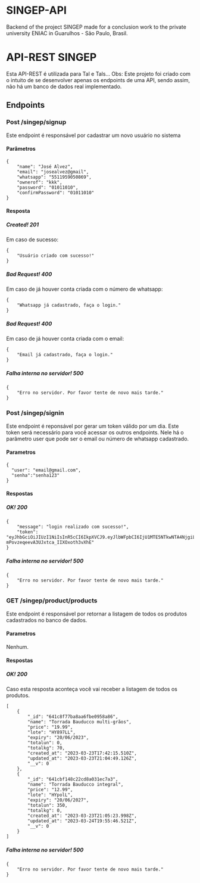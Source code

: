 # SINGEP-API
Backend of the project SINGEP made for a conclusion work to the private university ENIAC in Guarulhos - São Paulo, Brasil.
 
# API-REST SINGEP
Esta API-REST é utilizada para Tal e Tals...
Obs: Este projeto foi criado com o intuito de se desenvolver apenas os endpoints de uma API, sendo assim, não há um banco de dados real implementado.
## Endpoints

### Post /singep/signup
Este endpoint é responsável por cadastrar um novo usuário no sistema
#### Parâmetros

```
{
    "name": "José Alvez",
    "email": "josealvez@gmail",
    "whatsapp": "5511959050869",
    "ownerof": "kkk",
    "password": "01011010",
    "confirmPassword": "01011010"
}
```
#### Resposta
##### Created! 201
Em caso de sucesso:
```
{
    "Usuário criado com sucesso!"
}
```
##### Bad Request! 400
Em caso de já houver conta criada com o número de whatsapp:
```
{
    "Whatsapp já cadastrado, faça o login."
}
```
##### Bad Request! 400
Em caso de já houver conta criada com o email:
```
{
    "Email já cadastrado, faça o login."
}
```
##### Falha interna no servidor! 500
```
{
    "Erro no servidor. Por favor tente de novo mais tarde."
}
```


### Post /singep/signin
Este endpoint é reponsável por gerar um token válido por um dia. Este token será necessário para você acessar os outros endpoints.
Nele há o parâmetro user que pode ser o email ou número de whatsapp cadastrado.
#### Parametros

```
{
  "user": "email@gmail.com",
  "senha":"senha123"
}
```
#### Respostas

##### OK! 200
```
{
    "message": "login realizado com sucesso!",
    "token": "eyJhbGciOiJIUzI1NiIsInR5cCI6IkpXVCJ9.eyJlbWFpbCI6IjU1MTE5NTkwNTA4NjgiLCJpYXQiOjE2Nzk2OTkxOTUsImV4cCI6MTY3OTcwMjc5NX0.li4YmICEHm-mPovzeqeevA3UJxtca_IIXOxoth3vXhE"
}
```
##### Falha interna no servidor! 500
```
{
    "Erro no servidor. Por favor tente de novo mais tarde."
}
```


### GET /singep/product/products
Este endpoint é responsável por retornar a listagem de todos os produtos cadastrados no banco de dados.
#### Parametros
Nenhum.
#### Respostas
##### OK! 200
Caso esta resposta aconteça você vai receber a listagem de todos os produtos.

```
[
    {
        "_id": "641c8f77ba8aa6fbe0958a86",
        "name": "Torrada Bauducco multi-grãos",
        "price": "19.99",
        "lote": "HY897LL",
        "expiry": "20/06/2023",
        "totalun": 0,
        "totalkg": 70,
        "created_at": "2023-03-23T17:42:15.510Z",
        "updated_at": "2023-03-23T21:04:49.126Z",
        "__v": 0
    },
    {
        "_id": "641cbf148c22cd8a031ec7a3",
        "name": "Torrada Bauducco integral",
        "price": "12.99",
        "lote": "HYpolL",
        "expiry": "20/06/2027",
        "totalun": 350,
        "totalkg": 0,
        "created_at": "2023-03-23T21:05:23.998Z",
        "updated_at": "2023-03-24T19:55:46.521Z",
        "__v": 0
    }
]
```

##### Falha interna no servidor! 500
```
{
    "Erro no servidor. Por favor tente de novo mais tarde."
}
```